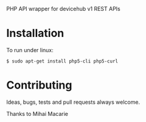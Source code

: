 PHP API wrapper for devicehub v1 REST APIs

Installation
============

To run under linux:

    $ sudo apt-get install php5-cli php5-curl

Contributing
============

Ideas, bugs, tests and pull requests always welcome.

Thanks to Mihai Macarie

